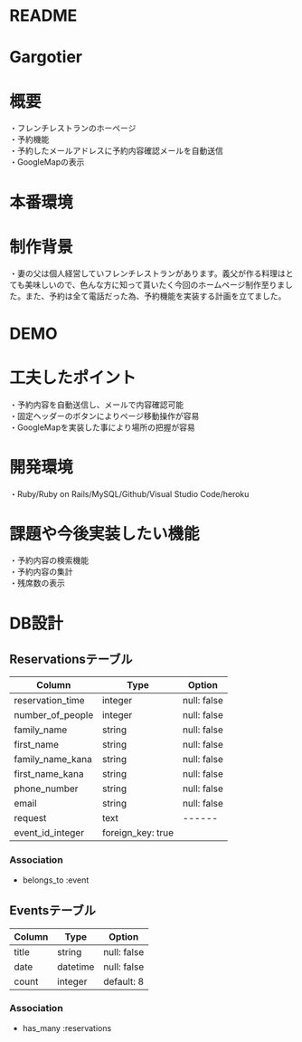 # README
# Gargotier

# 概要
・フレンチレストランのホーページ\
・予約機能\
・予約したメールアドレスに予約内容確認メールを自動送信\
・GoogleMapの表示
# 

# 本番環境
#
# 制作背景
・妻の父は個人経営していフレンチレストランがあります。義父が作る料理はとても美味しいので、色んな方に知って貰いたく今回のホームページ制作至りました。また、予約は全て電話だった為、予約機能を実装する計画を立てました。
#
# DEMO
#
# 工夫したポイント
・予約内容を自動送信し、メールで内容確認可能\
・固定ヘッダーのボタンによりページ移動操作が容易\
・GoogleMapを実装した事により場所の把握が容易
#
# 開発環境
・Ruby/Ruby on Rails/MySQL/Github/Visual Studio Code/heroku
#
# 課題や今後実装したい機能
・予約内容の検索機能\
・予約内容の集計\
・残席数の表示
#

# DB設計

## Reservationsテーブル

|Column|Type|Option|
|------|----|------|
|reservation_time|integer|null: false|
|number_of_people|integer|null: false|
|family_name|string|null: false|
|first_name|string|null: false|
|family_name_kana|string|null: false|
|first_name_kana|string|null: false|
|phone_number|string|null: false|
|email|string|null: false|
|request|text|------|
|event_id_integer|foreign_key: true|

### Association
- belongs_to :event


## Eventsテーブル
|Column|Type|Option|
|------|----|------|
|title|string|null: false|
|date|datetime|null: false|
|count|integer|default: 8|

### Association
- has_many :reservations
